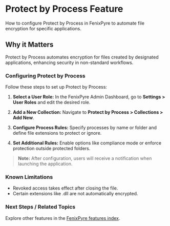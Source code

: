 # Protect by Process Feature

How to configure Protect by Process in FenixPyre to automate file encryption for specific applications.


## Why it Matters
Protect by Process automates encryption for files created by designated applications, enhancing security in non-standard workflows.

### Configuring Protect by Process

Follow these steps to set up Protect by Process:

1. **Select a User Role:** In the FenixPyre Admin Dashboard, go to **Settings > User Roles** and edit the desired role.

2. **Add a New Collection:** Navigate to **Protect by Process > Collections > Add New**.
   <!-- IMG: ./media/07-features/pxp-collection.png | Alt: Adding a new Protect by Process collection -->

3. **Configure Process Rules:** Specify processes by name or folder and define file extensions to protect or ignore.

4. **Set Additional Rules:** Enable options like compliance mode or enforce protection outside protected folders.

> **Note:** After configuration, users will receive a notification when launching the application.

### Known Limitations
- Revoked access takes effect after closing the file.
- Certain extensions like .dll are not automatically encrypted.

### Next Steps / Related Topics
Explore other features in the [FenixPyre features index](/07-features/index.md).
